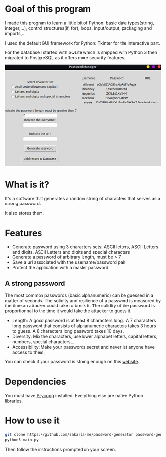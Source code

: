 # Goal of this program

I made this program to learn a little bit of Python: basic data types(string, integer,...), control structures(if, for), loops, input/output, packaging and imports,...

I used the default GUI framework for Python: Tkinter for the interactive part.

For the database I started with SQLite which is shipped with Python 3 then migrated to PostgreSQL as it offers more security features.

![](ressources/SPAM-main_frame.png)

# What is it?

It's a software that generates a random string of characters that serves as a strong password.

It also stores them.

# Features

- Generate password using 3 characters sets: ASCII letters, ASCII Letters and digits, ASCII Letters and digits and special characters
- Generate a password of arbitrary length, must be > 7
- Save a url associated with the username/password pair
- Protect the application with a master password

## A strong password

The most common passwords (basic alphanumeric) can be guessed in a matter of seconds. The solidity and resilience of a password is measured by the time an attacker could take to break it. The solidity of the password is proportionnal to the time it would take the attacker to guess it.

- Length: A good password is at least 8 characters long.  A 7 characters long password that consists of alphanumeric characters takes 3 hours to guess. A 8 characters long password takes 10 days.
- Diversity: Mix the characters, use lower alphabet letters, capital letters, numbers, special characters,...
- Accessibility: Make your passwords secret and never let anyone have access to them.

You can check if your password is strong enough on this [website](https://howsecureismypassword.net/).

# Dependencies

You must have [Psycopg](https://www.psycopg.org/docs/index.html) installed.
Everything else are native Python libraries.

# How to use it

```bash
git clone https://github.com/zakaria-me/password-generator password-generator/
python3 main.py
```

Then follow the instructions prompted on your screen.
